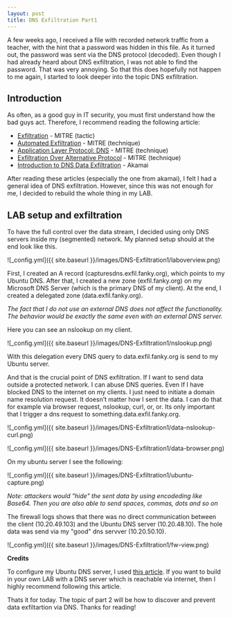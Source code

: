 ```yaml
---
layout: post
title: DNS Exfiltration Part1
---
```


A few weeks ago, I received a file with recorded network traffic from a teacher, with the hint that a password was hidden in this file. As it turned out, the password was sent via the DNS protocol (decoded). Even though I had already heard about DNS exfiltration, I was not able to find the password. That was very annoying. So that this does hopefully not happen to me again, I started to look deeper into the topic DNS exfiltration. 

## Introduction
As often, as a good guy in IT security, you must first understand how the bad guys act. Therefore, I recommend reading the following article:

- [Exfiltration](https://attack.mitre.org/tactics/TA0010/) - MITRE (tactic)
- [Automated Exfiltration](https://attack.mitre.org/techniques/T1020/) - MITRE (technique)
- [Application Layer Protocol: DNS](https://attack.mitre.org/techniques/T1071/004/) - MITRE (technique)
- [Exfiltration Over Alternative Protocol](https://attack.mitre.org/techniques/T1048/) - MITRE  (technique)
- [Introduction to DNS Data Exfiltration](https://www.akamai.com/blog/news/introduction-to-dns-data-exfiltration) - Akamai

After reading these articles (especially the one from akamai), I felt I had a general idea of DNS exfiltration. However, since this was not enough for me, I decided to rebuild the whole thing in my LAB. 

## LAB setup and exfiltration
 To have the full control over the data stream, I decided using only DNS servers inside my (segmented) network. My planned setup should at the end look like this. 

![_config.yml]({{ site.baseurl }}/images/DNS-Exfiltration1/laboverview.png) 

 First, I created an A record (capturesdns.exfil.fanky.org), which points to my Ubuntu DNS. After that, I created a new zone (exfil.fanky.org) on my Microsoft DNS Server (which is the primary DNS of my client). At the end, I created a delegated zone (data.exfil.fanky.org).
 
 *The fact that I do not use an external DNS does not affect the functionality. The behavior would be exactly the same even with an external DNS server.*

 Here you can see an nslookup on my client.

![_config.yml]({{ site.baseurl }}/images/DNS-Exfiltration1/nslookup.png)

With this delegation every DNS query to data.exfil.fanky.org is send to my Ubuntu server. 

And that is the crucial point of DNS exfiltration. If I want to send data outside a protected network. I can abuse DNS queries. Even If I have blocked DNS to the internet on my clients. I just need to initiate a domain name resolution request. It doesn’t matter how I sent the data. I can do that for example via browser request, nslookup, curl, or, or. Its only important that I trigger a dns request to something.data.exfil.fanky.org. 

![_config.yml]({{ site.baseurl }}/images/DNS-Exfiltration1/data-nslookup-curl.png)

![_config.yml]({{ site.baseurl }}/images/DNS-Exfiltration1/data-browser.png)

On my ubuntu server I see the following:

![_config.yml]({{ site.baseurl }}/images/DNS-Exfiltration1/ubuntu-capture.png)

*Note: attackers would "hide" the sent data by using encodeding like Base64. Then you are also able to send spaces, commas, dots and so on*

The firewall logs shows that there was no direct communication between the client (10.20.49.103) and the Ubuntu DNS server (10.20.48.10). The hole data was send via my "good" dns servver (10.20.50.10).

![_config.yml]({{ site.baseurl }}/images/DNS-Exfiltration1/fw-view.png)

**Credits**

To configure my Ubuntu DNS server, I used [this article](https://hinty.io/devforth/dns-exfiltration-of-data-step-by-step-simple-guide/). If you want to build in your own LAB with a DNS server which is reachable via internet, then I highly recommend following this article. 

Thats it for today. The topic of part 2 will be how to discover and prevent data exfiltartion via DNS. Thanks for reading!